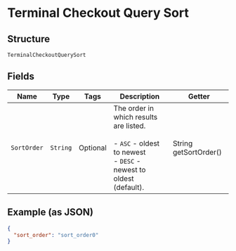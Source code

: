 
# Terminal Checkout Query Sort

## Structure

`TerminalCheckoutQuerySort`

## Fields

| Name | Type | Tags | Description | Getter |
|  --- | --- | --- | --- | --- |
| `SortOrder` | `String` | Optional | The order in which results are listed.<br><br>- `ASC` - oldest to newest<br>- `DESC` - newest to oldest (default). | String getSortOrder() |

## Example (as JSON)

```json
{
  "sort_order": "sort_order0"
}
```

